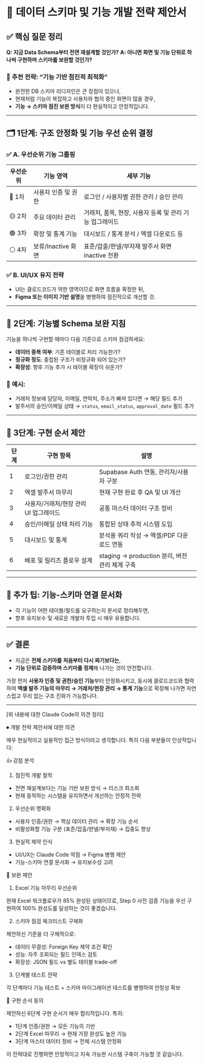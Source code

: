 # 📌 데이터 스키마 및 기능 개발 전략 제안서

## ✅ 핵심 질문 정리

**Q: 지금 Data Schema부터 전면 재설계할 것인가?**
**A: 아니면 화면 및 기능 단위로 하나씩 구현하며 스키마를 보완할 것인가?**

### 🎯 추천 전략: “기능 기반 점진적 최적화”

* 완전한 DB 스키마 리디자인은 큰 장점이 있으나,
* 현재처럼 기능이 복잡하고 사용자와 협의 중인 화면이 많을 경우,
* **기능 → 스키마 점진 보완 방식**이 더 현실적이고 안정적입니다.

---

## 🗂️ 1단계: 구조 안정화 및 기능 우선 순위 결정

### ✅ A. 우선순위 기능 그룹핑

| 우선순위  | 기능 영역          | 세부 기능                             |
| ----- | -------------- | --------------------------------- |
| 🔴 1차 | 사용자 인증 및 권한    | 로그인 / 사용자별 권한 관리 / 승인 관리          |
| 🟡 2차 | 주요 데이터 관리      | 거래처, 품목, 현장, 사용자 등록 및 관리 기능 업그레이드 |
| 🟢 3차 | 확장 및 통계 기능     | 대시보드 / 통계 분석 / 엑셀 다운로드 등          |
| ⚪ 4차  | 보류/Inactive 화면 | 표준/압출/판넬/부자재 발주서 화면 inactive 전환   |

### ✅ B. UI/UX 유지 전략

* UI는 클로드코드가 약한 영역이므로 화면 흐름을 확정한 뒤,
* **Figma 또는 이미지 기반 설명**을 병행하여 점진적으로 개선할 것.

---

## 🧱 2단계: 기능별 Schema 보완 지침

기능을 하나씩 구현할 때마다 다음 기준으로 스키마 점검하세요:

* **데이터 중복 여부**: 기존 테이블로 처리 가능한가?
* **정규화 정도**: 중첩된 구조가 비정규화 되어 있는가?
* **확장성**: 향후 기능 추가 시 테이블 확장이 쉬운가?

### 🔧 예시:

* 거래처 정보에 담당자, 이메일, 연락처, 주소가 빠져 있다면 → 해당 필드 추가
* 발주서의 승인/이메일 상태 → `status`, `email_status`, `approval_date` 필드 추가

---

## 🚀 3단계: 구현 순서 제안

| 단계 | 구현 항목                  | 설명                                   |
| -- | ---------------------- | ------------------------------------ |
| 1  | 로그인/권한 관리              | Supabase Auth 연동, 관리자/사용자 구분         |
| 2  | 엑셀 발주서 마무리             | 현재 구현 완료 후 QA 및 UI 개선                |
| 3  | 사용자/거래처/현장 관리 UI 업그레이드 | 공통 마스터 데이터 구조 정비                     |
| 4  | 승인/이메일 상태 처리 기능        | 통합된 상태 추적 시스템 도입                     |
| 5  | 대시보드 및 통계              | 분석용 쿼리 작성 → 엑셀/PDF 다운로드 연동           |
| 6  | 배포 및 릴리즈 플로우 설계        | staging → production 분리, 버전 관리 체계 구축 |

---

## 📌 추가 팁: 기능-스키마 연결 문서화

* 각 기능이 어떤 테이블/필드를 요구하는지 문서로 정리해두면,
* 향후 유지보수 및 새로운 개발자 투입 시 매우 유용합니다.

---

## ✅ 결론

* 지금은 **전체 스키마를 처음부터 다시 짜기보다는**,
* **기능 단위로 검증하며 스키마를 정제**해 나가는 것이 안전합니다.

가장 먼저 **사용자 인증 및 권한/승인 기능**부터 안정화시키고,
동시에 클로드코드와 협력하여 **엑셀 발주 기능의 마무리 → 거래처/현장 관리 → 통계 기능**으로 확장해 나가면 자연스럽고 무리 없는 구조 진화가 가능합니다.

-----------------------------
[위 내용에 대한 Claude Code의 의견 정리]

⏺ 개발 전략 제안서에 대한 의견

  매우 현실적이고 실용적인 접근 방식이라고 생각합니다. 특히 다음 부분들이 인상적입니다:

  👍 강점 분석

  1. 점진적 개발 철학

  - 전면 재설계보다는 기능 기반 보완 방식 → 리스크 최소화
  - 현재 동작하는 시스템을 유지하면서 개선하는 안정적 전략

  2. 우선순위 명확화

  - 사용자 인증/권한 → 핵심 데이터 관리 → 확장 기능 순서
  - 비활성화할 기능 구분 (표준/압출/판넬/부자재) → 집중도 향상

  3. 현실적 제약 인식

  - UI/UX는 Claude Code 약점 → Figma 병행 제안
  - 기능-스키마 연결 문서화 → 유지보수성 고려

  🤔 보완 제안

  1. Excel 기능 마무리 우선순위

  현재 Excel 워크플로우가 85% 완성된 상태이므로, Step 0 사전 검증 기능을 우선 구현하여 100% 완성도를 달성하는 것이 좋겠습니다.

  2. 스키마 점검 체크리스트 구체화

  제안하신 기준을 더 구체적으로:
  - 데이터 무결성: Foreign Key 제약 조건 확인
  - 성능: 자주 조회되는 필드 인덱스 검토
  - 확장성: JSON 필드 vs 별도 테이블 trade-off

  3. 단계별 테스트 전략

  각 단계마다 기능 테스트 + 스키마 마이그레이션 테스트를 병행하여 안정성 확보

  🎯 구현 순서 동의

  제안하신 6단계 구현 순서가 매우 합리적입니다. 특히:
  - 1단계 인증/권한 → 모든 기능의 기반
  - 2단계 Excel 마무리 → 현재 가장 완성도 높은 기능
  - 3단계 마스터 데이터 정비 → 전체 시스템 안정화

  이 전략대로 진행하면 안정적이고 지속 가능한 시스템 구축이 가능할 것 같습니다.